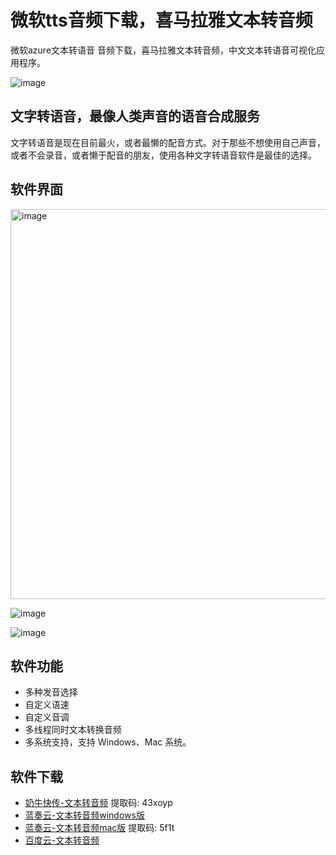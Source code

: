 # 微软tts音频下载，喜马拉雅文本转音频

微软azure文本转语音 音频下载，喜马拉雅文本转音频，中文文本转语音可视化应用程序。

![image](https://user-images.githubusercontent.com/28686832/171317095-f7af4794-54d2-4f1b-a9a0-b19d8d7899dc.png)

## 文字转语音，最像人类声音的语音合成服务

文字转语音是现在目前最火，或者最懒的配音方式。对于那些不想使用自己声音，或者不会录音，或者懒于配音的朋友，使用各种文字转语音软件是最佳的选择。

## 软件界面

<img width="624" alt="image" src="https://user-images.githubusercontent.com/28686832/171318355-9bf8b744-84d5-4a32-9c1b-8c8a1422e748.png">

![image](https://user-images.githubusercontent.com/28686832/171317153-e7351045-d018-4bad-ab9e-69a950adba4e.png)

![image](https://user-images.githubusercontent.com/28686832/171317556-9803a6d5-e688-45a8-ba4a-2777ffe777b5.png)


## 软件功能

- 多种发音选择
- 自定义语速
- 自定义音调
- 多线程同时文本转换音频
- 多系统支持，支持 Windows、Mac 系统。

## 软件下载

- [奶牛快传-文本转音频](https://cowtransfer.com/s/644dcc27967e44) 提取码: 43xoyp
- [蓝奏云-文本转音频windows版](https://jscs.lanzouw.com/ieFWK05q05wj)
- [蓝奏云-文本转音频mac版](https://jscs.lanzouw.com/ixo2Z05q05sf) 提取码: 5f1t
- [百度云-文本转音频](https://pan.baidu.com/s/1ny90EnQtKjZ0gU_Uw6ZQvA?pwd=9bt9)

